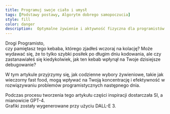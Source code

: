 ```yaml
---
title: Programuj swoje ciało i umysł 
tags: [Podstawy postawy, Algorytm dobrego samopoczucia]
style: fill
color: danger 
description:  Optymalne żywienie i aktywność fizyczna dla programistów.
---
```


Drogi Programisto, <br>
czy pamiętasz tego kebaba, którego zjadłeś wczoraj na kolację? Może wydawać się, że to tylko szybki posiłek po długim dniu kodowania, ale czy zastanawiałeś się kiedykolwiek, jak ten kebab wpłynął na Twoje dzisiejsze debugowanie? 

W tym artykule przyjrzymy się, jak codzienne wybory żywieniowe, takie jak wieczorny fast food, mogą wpływać na Twoją koncentrację i efektywność w rozwiązywaniu problemów programistycznych następnego dnia. 



Podczas procesu tworzenia tego artykułu części inspiracji dostarczała SI, a mianowicie GPT-4. <br>
Grafiki zostały wygenerowane przy użyciu DALL-E 3.